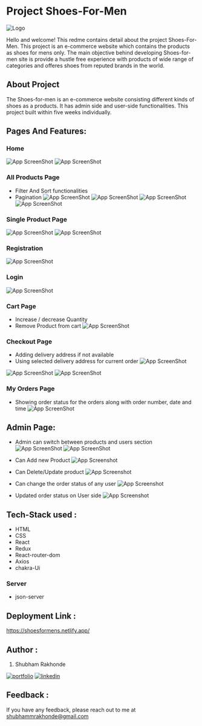 # Project Shoes-For-Men 
![Logo](https://i.imgur.com/1kv8UNN.png)

Hello and welcome!
This redme contains detail about the project Shoes-For-Men. This project is an e-commerce website which contains the products as shoes for mens only.
The main objective behind developing Shoes-for-men site is provide a hustle free experience with products of wide range of categories and offeres shoes from reputed brands in the world. 

## About Project 
The Shoes-for-men is an e-commerce website consisting different kinds of shoes as a products. It has admin side and user-side functionalities. This project built within five weeks individually.  

## Pages And Features: 
### Home 
![App ScreenShot](https://i.imgur.com/5rtD4sD.png)
![App ScreenShot](https://i.imgur.com/3bN94lA.png)

### All Products Page 
- Filter And Sort functionalities
- Pagination
![App ScreenShot](https://i.imgur.com/PKodsAN.png)
![App ScreenShot](https://i.imgur.com/TXQ5dQR.png)
![App ScreenShot](https://i.imgur.com/WNmcH5d.png)
![App ScreenShot](https://i.imgur.com/USqFo0O.png) 

### Single Product Page 
![App ScreenShot](https://i.imgur.com/zl6q2O2.png)
![App ScreenShot](https://i.imgur.com/fh5wWnH.png) 

### Registration 
![App ScreenShot](https://i.imgur.com/1SXKq9s.png) 

### Login
![App ScreenShot](https://i.imgur.com/Lx3eCQX.png)  

### Cart Page 
- Increase / decrease Quantity 
- Remove Product from cart 
![App ScreenShot](https://i.imgur.com/jq7k6t2.png) 

### Checkout Page 
- Adding delivery address if not available 
- Using selected delivery address for current order 
![App ScreenShot](https://i.imgur.com/NFVBKTE.png) 

![App ScreenShot](https://i.imgur.com/0fgAlEf.png) 
![App ScreenShot](https://i.imgur.com/0grohPJ.png) 

### My Orders Page 
 - Showing order status for the orders along with order number, date and time
![App ScreenShot](https://i.imgur.com/nqgj3VW.png) 

## Admin Page: 
- Admin can switch between products and users section 
![App ScreenShot](https://i.imgur.com/Kk5vzW1.png) 
![App ScreenShot](https://i.imgur.com/Un7W58p.png)  

- Can Add new Product 
![App Screenshot](https://i.imgur.com/Zy98AEE.png) 

- Can Delete/Update product 
![App Screenshot](https://i.imgur.com/GQzr9oj.png)

- Can change the order status of any user 
![App Screenshot](https://i.imgur.com/pn4QDdj.png) 

- Updated order status on User side 
![App Screenshot](https://i.imgur.com/tFXfzYa.png) 

## Tech-Stack used :
- HTML
- CSS
- React
- Redux
- React-router-dom
- Axios
- chakra-Ui 

### Server
- json-server 

## Deployment Link : 
https://shoesformens.netlify.app/


## Author : 
1. Shubham Rakhonde

[![portfolio](https://img.shields.io/badge/my_portfolio-000?style=for-the-badge&logo=ko-fi&logoColor=white)](https://github.com/Shubham0442)
[![linkedin](https://img.shields.io/badge/linkedin-0A66C2?style=for-the-badge&logo=linkedin&logoColor=white)](https://www.linkedin.com/in/shubham-rakhonde-102964166/)

## Feedback : 

If you have any feedback, please reach out to me at shubhammrakhonde@gmail.com
